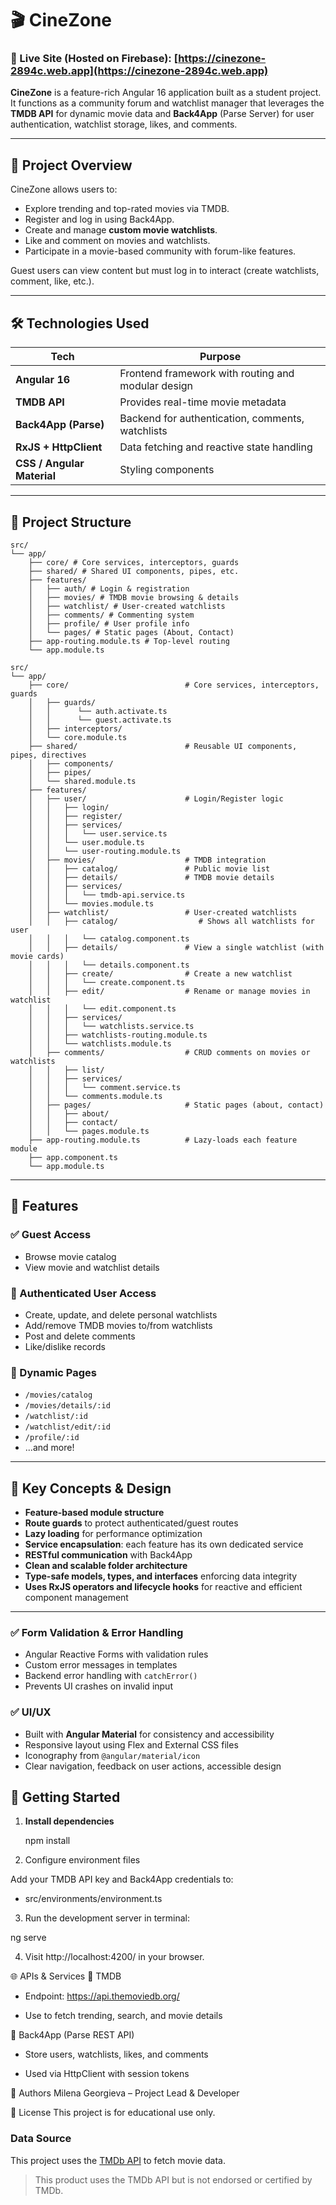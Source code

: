 # 🎬 CineZone

### 🔗 Live Site (Hosted on Firebase): [https://cinezone-2894c.web.app](https://cinezone-2894c.web.app)

**CineZone** is a feature-rich Angular 16 application built as a student project. It functions as a community forum and watchlist manager that leverages the **TMDB API** for dynamic movie data and **Back4App** (Parse Server) for user authentication, watchlist storage, likes, and comments.

---

## 📌 Project Overview

CineZone allows users to:
- Explore trending and top-rated movies via TMDB.
- Register and log in using Back4App.
- Create and manage **custom movie watchlists**.
- Like and comment on movies and watchlists.
- Participate in a movie-based community with forum-like features.

Guest users can view content but must log in to interact (create watchlists, comment, like, etc.).

---

## 🛠 Technologies Used

| Tech          | Purpose                            |
|---------------|-------------------------------------|
| **Angular 16**     | Frontend framework with routing and modular design |
| **TMDB API**       | Provides real-time movie metadata |
| **Back4App (Parse)** | Backend for authentication, comments, watchlists |
| **RxJS + HttpClient** | Data fetching and reactive state handling |
| **CSS / Angular Material** | Styling components |

---

## 📁 Project Structure

```
src/
└── app/
    ├── core/ # Core services, interceptors, guards
    ├── shared/ # Shared UI components, pipes, etc.
    ├── features/
    │   ├── auth/ # Login & registration
    │   ├── movies/ # TMDB movie browsing & details
    │   ├── watchlist/ # User-created watchlists
    │   ├── comments/ # Commenting system
    │   ├── profile/ # User profile info
    │   └── pages/ # Static pages (About, Contact)
    ├── app-routing.module.ts # Top-level routing
    └── app.module.ts

src/
└── app/
    ├── core/                          # Core services, interceptors, guards
    │   ├── guards/
    │   │      └── auth.activate.ts
    │   │      └── guest.activate.ts
    │   ├── interceptors/
    │   └── core.module.ts
    ├── shared/                        # Reusable UI components, pipes, directives
    │   ├── components/
    │   ├── pipes/
    │   └── shared.module.ts
    ├── features/
    │   ├── user/                      # Login/Register logic
    │   │   ├── login/
    │   │   ├── register/
    │   │   ├── services/
    │   │   │   └── user.service.ts
    │   │   └── user.module.ts
    │   │   └── user-routing.module.ts
    │   ├── movies/                    # TMDB integration
    │   │   ├── catalog/               # Public movie list
    │   │   ├── details/               # TMDB movie details
    │   │   ├── services/
    │   │   │   └── tmdb-api.service.ts
    │   │   └── movies.module.ts
    │   ├── watchlist/                 # User-created watchlists
    │   │   ├── catalog/                  # Shows all watchlists for user
    │   │   │   └── catalog.component.ts
    │   │   ├── details/               # View a single watchlist (with movie cards)
    │   │   │   └── details.component.ts
    │   │   ├── create/                # Create a new watchlist
    │   │   │   └── create.component.ts
    │   │   ├── edit/                  # Rename or manage movies in watchlist
    │   │   │   └── edit.component.ts
    │   │   ├── services/
    │   │   │   └── watchlists.service.ts
    │   │   ├── watchlists-routing.module.ts
    │   │   └── watchlists.module.ts
    │   ├── comments/                  # CRUD comments on movies or watchlists
    │   │   ├── list/
    │   │   ├── services/
    │   │   │   └── comment.service.ts
    │   │   └── comments.module.ts
    │   ├── pages/                     # Static pages (about, contact)
    │   │   ├── about/
    │   │   ├── contact/
    │   │   └── pages.module.ts
    ├── app-routing.module.ts          # Lazy-loads each feature module
    ├── app.component.ts
    └── app.module.ts
```

---

## 🔑 Features

### ✅ Guest Access
- Browse movie catalog
- View movie and watchlist details

### 🔐 Authenticated User Access
- Create, update, and delete personal watchlists
- Add/remove TMDB movies to/from watchlists
- Post and delete comments
- Like/dislike records

### 🔁 Dynamic Pages
- `/movies/catalog`
- `/movies/details/:id`
- `/watchlist/:id`
- `/watchlist/edit/:id`
- `/profile/:id`
- ...and more!

---

## 🧠 Key Concepts & Design

- **Feature-based module structure**
- **Route guards** to protect authenticated/guest routes
- **Lazy loading** for performance optimization
- **Service encapsulation**: each feature has its own dedicated service
- **RESTful communication** with Back4App
- **Clean and scalable folder architecture**
- **Type-safe models, types, and interfaces** enforcing data integrity
- **Uses RxJS operators and lifecycle hooks** for reactive and efficient component management

---

### ✅ Form Validation & Error Handling

- Angular Reactive Forms with validation rules
- Custom error messages in templates
- Backend error handling with `catchError()`
- Prevents UI crashes on invalid input

### ✅ UI/UX

- Built with **Angular Material** for consistency and accessibility
- Responsive layout using Flex and External CSS files 
- Iconography from `@angular/material/icon`
- Clear navigation, feedback on user actions, accessible design

## 🚀 Getting Started

1. **Install dependencies**

   npm install

2. Configure environment files

Add your TMDB API key and Back4App credentials to:

- src/environments/environment.ts

3. Run the development server in terminal:

ng serve

4. Visit http://localhost:4200/ in your browser.

🌐 APIs & Services
🔹 TMDB
- Endpoint: https://api.themoviedb.org/

- Use to fetch trending, search, and movie details

🔹 Back4App (Parse REST API)
- Store users, watchlists, likes, and comments

- Used via HttpClient with session tokens


👥 Authors
Milena Georgieva – Project Lead & Developer

📄 License
This project is for educational use only.

### Data Source

This project uses the [TMDb API](https://developer.themoviedb.org/) to fetch movie data.

> This product uses the TMDb API but is not endorsed or certified by TMDb.


